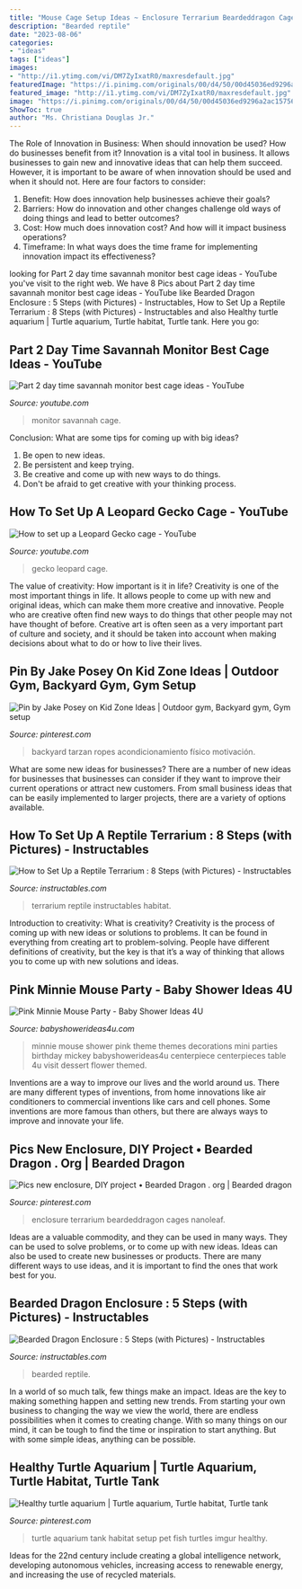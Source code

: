 ```yaml
---
title: "Mouse Cage Setup Ideas ~ Enclosure Terrarium Beardeddragon Cages Nanoleaf"
description: "Bearded reptile"
date: "2023-08-06"
categories:
- "ideas"
tags: ["ideas"]
images:
- "http://i1.ytimg.com/vi/DM7ZyIxatR0/maxresdefault.jpg"
featuredImage: "https://i.pinimg.com/originals/00/d4/50/00d45036ed9296a2ac157560f9879a23.jpg"
featured_image: "http://i1.ytimg.com/vi/DM7ZyIxatR0/maxresdefault.jpg"
image: "https://i.pinimg.com/originals/00/d4/50/00d45036ed9296a2ac157560f9879a23.jpg"
ShowToc: true
author: "Ms. Christiana Douglas Jr."
---
```



The Role of Innovation in Business: When should innovation be used? How do businesses benefit from it?
Innovation is a vital tool in business. It allows businesses to gain new and innovative ideas that can help them succeed. However, it is important to be aware of when innovation should be used and when it should not. Here are four factors to consider:
1. Benefit: How does innovation help businesses achieve their goals?
2. Barriers: How do innovation and other changes challenge old ways of doing things and lead to better outcomes?
3. Cost: How much does innovation cost? And how will it impact business operations? 
4. Timeframe: In what ways does the time frame for implementing innovation impact its effectiveness?

	

		
looking for Part 2 day time savannah monitor best cage ideas - YouTube you've visit to the right web. We have 8 Pics about Part 2 day time savannah monitor best cage ideas - YouTube like Bearded Dragon Enclosure : 5 Steps (with Pictures) - Instructables, How to Set Up a Reptile Terrarium : 8 Steps (with Pictures) - Instructables and also Healthy turtle aquarium | Turtle aquarium, Turtle habitat, Turtle tank. Here you go:
		
    
## Part 2 Day Time Savannah Monitor Best Cage Ideas - YouTube

<img loading=lazy src="http://i.ytimg.com/vi/UXKMJhdZPcg/hqdefault.jpg" onerror="this.onerror=null;this.src='https://tse2.mm.bing.net/th?id=OIP.1GYvwq6sVuMBsabPvori5wHaFj&amp;pid=15.1';" alt="Part 2 day time savannah monitor best cage ideas - YouTube">

_Source: youtube.com_

>monitor savannah cage. 

	

Conclusion: What are some tips for coming up with big ideas?
1. Be open to new ideas.
2. Be persistent and keep trying.
3. Be creative and come up with new ways to do things.
4. Don't be afraid to get creative with your thinking process.

    
## How To Set Up A Leopard Gecko Cage - YouTube

<img loading=lazy src="http://i1.ytimg.com/vi/DM7ZyIxatR0/maxresdefault.jpg" onerror="this.onerror=null;this.src='https://tse4.mm.bing.net/th?id=OIP.t2rZAyL1936VpanYbgIBNgHaEK&amp;pid=15.1';" alt="How to set up a Leopard Gecko cage - YouTube">

_Source: youtube.com_

>gecko leopard cage. 

	

The value of creativity: How important is it in life?
Creativity is one of the most important things in life. It allows people to come up with new and original ideas, which can make them more creative and innovative. People who are creative often find new ways to do things that other people may not have thought of before. Creative art is often seen as a very important part of culture and society, and it should be taken into account when making decisions about what to do or how to live their lives.

    
## Pin By Jake Posey On Kid Zone Ideas | Outdoor Gym, Backyard Gym, Gym Setup

<img loading=lazy src="https://i.pinimg.com/736x/ba/22/06/ba2206af2ceedf837e85274687b482bf--backyard-gym-outdoor-gym.jpg" onerror="this.onerror=null;this.src='https://tse3.mm.bing.net/th?id=OIP.Fm8j_V2JsMMKTugksuONuwHaJ3&amp;pid=15.1';" alt="Pin by Jake Posey on Kid Zone Ideas | Outdoor gym, Backyard gym, Gym setup">

_Source: pinterest.com_

>backyard tarzan ropes acondicionamiento físico motivación. 

	

What are some new ideas for businesses?
There are a number of new ideas for businesses that businesses can consider if they want to improve their current operations or attract new customers. From small business ideas that can be easily implemented to larger projects, there are a variety of options available.

    
## How To Set Up A Reptile Terrarium : 8 Steps (with Pictures) - Instructables

<img loading=lazy src="https://cdn.instructables.com/ORIG/FLQ/TYYB/I8010380/FLQTYYBI8010380.jpg?width=2100" onerror="this.onerror=null;this.src='https://tse1.mm.bing.net/th?id=OIP.2yeF4BBjOgeWfD7h_w_3lQHaEK&amp;pid=15.1';" alt="How to Set Up a Reptile Terrarium : 8 Steps (with Pictures) - Instructables">

_Source: instructables.com_

>terrarium reptile instructables habitat. 

	

Introduction to creativity: What is creativity?
Creativity is the process of coming up with new ideas or solutions to problems. It can be found in everything from creating art to problem-solving. People have different definitions of creativity, but the key is that it’s a way of thinking that allows you to come up with new solutions and ideas.

    
## Pink Minnie Mouse Party - Baby Shower Ideas 4U

<img loading=lazy src="https://babyshowerideas4u.com/wp-content/uploads/2000/01/hot-pink-minnie-mouse-centerpiece.jpg" onerror="this.onerror=null;this.src='https://tse4.mm.bing.net/th?id=OIP.57EnfBfIvpXXjyoq5GruuwHaJ6&amp;pid=15.1';" alt="Pink Minnie Mouse Party - Baby Shower Ideas 4U">

_Source: babyshowerideas4u.com_

>minnie mouse shower pink theme themes decorations mini parties birthday mickey babyshowerideas4u centerpiece centerpieces table 4u visit dessert flower themed. 

	

Inventions are a way to improve our lives and the world around us. There are many different types of inventions, from home innovations like air conditioners to commercial inventions like cars and cell phones. Some inventions are more famous than others, but there are always ways to improve and innovate your life.

    
## Pics New Enclosure, DIY Project • Bearded Dragon . Org | Bearded Dragon

<img loading=lazy src="https://i.pinimg.com/736x/ae/67/6d/ae676df41c2bee97a119d718606e3bdb.jpg" onerror="this.onerror=null;this.src='https://tse4.mm.bing.net/th?id=OIP.FwZfg6xOsP-Y_3won5oEQgAAAA&amp;pid=15.1';" alt="Pics new enclosure, DIY project • Bearded Dragon . org | Bearded dragon">

_Source: pinterest.com_

>enclosure terrarium beardeddragon cages nanoleaf. 

	

Ideas are a valuable commodity, and they can be used in many ways. They can be used to solve problems, or to come up with new ideas. Ideas can also be used to create new businesses or products. There are many different ways to use ideas, and it is important to find the ones that work best for you.

    
## Bearded Dragon Enclosure : 5 Steps (with Pictures) - Instructables

<img loading=lazy src="https://content.instructables.com/ORIG/F85/F3Z1/HOHYECE9/F85F3Z1HOHYECE9.jpg?frame=1" onerror="this.onerror=null;this.src='https://tse3.mm.bing.net/th?id=OIP.Pg2mlYK5rkYs5aR7DovHSAHaE8&amp;pid=15.1';" alt="Bearded Dragon Enclosure : 5 Steps (with Pictures) - Instructables">

_Source: instructables.com_

>bearded reptile. 

	

In a world of so much talk, few things make an impact. Ideas are the key to making something happen and setting new trends. From starting your own business to changing the way we view the world, there are endless possibilities when it comes to creating change. With so many things on our mind, it can be tough to find the time or inspiration to start anything. But with some simple ideas, anything can be possible.

    
## Healthy Turtle Aquarium | Turtle Aquarium, Turtle Habitat, Turtle Tank

<img loading=lazy src="https://i.pinimg.com/originals/00/d4/50/00d45036ed9296a2ac157560f9879a23.jpg" onerror="this.onerror=null;this.src='https://tse1.mm.bing.net/th?id=OIP.4hO59ftCgZx-UD7kigHWQQHaJ3&amp;pid=15.1';" alt="Healthy turtle aquarium | Turtle aquarium, Turtle habitat, Turtle tank">

_Source: pinterest.com_

>turtle aquarium tank habitat setup pet fish turtles imgur healthy. 

	

Ideas for the 22nd century include creating a global intelligence network, developing autonomous vehicles, increasing access to renewable energy, and increasing the use of recycled materials.

